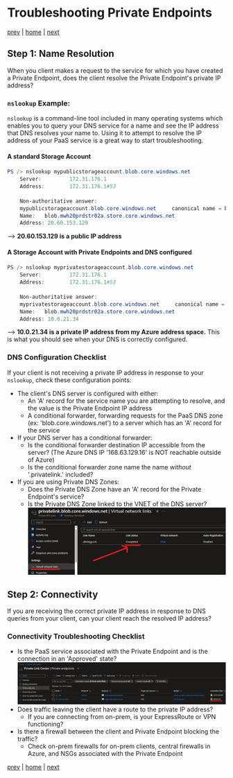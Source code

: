 # Troubleshooting Private Endpoints

[prev](./dns-pe-scenarios.md) | [home](./readme.md)  | [next](./security-and-routing.md)

## Step 1: Name Resolution

When you client makes a request to the service for which you have created a Private Endpoint, does the client resolve the Private Endpoint's private IP address?

### **`nslookup` Example:**

`nslookup` is a command-line tool included in many operating systems which enables you to query your DNS service for a name and see the IP address that DNS resolves your name to. Using it to attempt to resolve the IP address of your PaaS service is a great way to start troubleshooting.

#### A standard Storage Account

```powershell
PS /> nslookup mypublicstorageaccount.blob.core.windows.net
    Server:         172.31.176.1
    Address:        172.31.176.1#53
    
    Non-authoritative answer:
    mypublicstorageaccount.blob.core.windows.net     canonical name = blob.mwh20prdstr02a.store.core.windows.net.
    Name:   blob.mwh20prdstr02a.store.core.windows.net
    Address: 20.60.153.129
```

--> **20.60.153.129 is a public IP address**

#### A Storage Account with Private Endpoints and DNS configured

```powershell
PS /> nslookup myprivatestorageaccount.blob.core.windows.net
    Server:         172.31.176.1
    Address:        172.31.176.1#53
    
    Non-authoritative answer:
    myprivatestorageaccount.blob.core.windows.net     canonical name = blob.mwh20prdstr02a.store.core.windows.net.
    Name:   blob.mwh20prdstr02a.store.core.windows.net
    Address: 10.0.21.34
```

--> **10.0.21.34 is a private IP address from my Azure address space.** This is what you should see when your DNS is correctly configured.

### DNS Configuration Checklist

If your client is not receiving a private IP address in response to your `nslookup`, check these configuration points:

- The client's DNS server is configured with either:
  - An 'A' record for the service name you are attempting to resolve, and the value is the Private Endpoint IP address
  - A conditional forwarder, forwarding requests for the PaaS DNS zone (ex: 'blob.core.windows.net') to a server which has an 'A' record for the service
- If your DNS server has a conditional forwarder:
  - Is the conditional forwarder destination IP accessible from the server? (The Azure DNS IP '168.63.129.16' is NOT reachable outside of Azure)
  - Is the conditional forwarder zone name the name _without_ '.privatelink.' included?
- If you are using Private DNS Zones:
  - Does the Private DNS Zone have an 'A' record for the Private Endpoint's service?
  - Is the Private DNS Zone linked to the VNET of the DNS server?
    ![Screenshot showing Private DNS Zone linked to VNET](img/pdns-vnet-link.png)

## Step 2: Connectivity

If you are receiving the correct private IP address in response to DNS queries from your client, can your client reach the resolved IP address?

### Connectivity Troubleshooting Checklist

- Is the PaaS service associated with the Private Endpoint and is the connection in an 'Approved' state?
  ![Private Endpoint in Private Link Center showing Approved State](img/pe-approved.png)
- Does traffic leaving the client have a route to the private IP address?
  - If you are connecting from on-prem, is your ExpressRoute or VPN functioning?
- Is there a firewall between the client and Private Endpoint blocking the traffic?
  - Check on-prem firewalls for on-prem clients, central firewalls in Azure, and NSGs associated with the Private Endpoint

[prev](./dns-pe-scenarios.md) | [home](./readme.md)  | [next](./security-and-routing.md)
